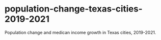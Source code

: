 # population-change-texas-cities-2019-2021
Population change and medican income growth in Texas cities, 2019-2021. 
